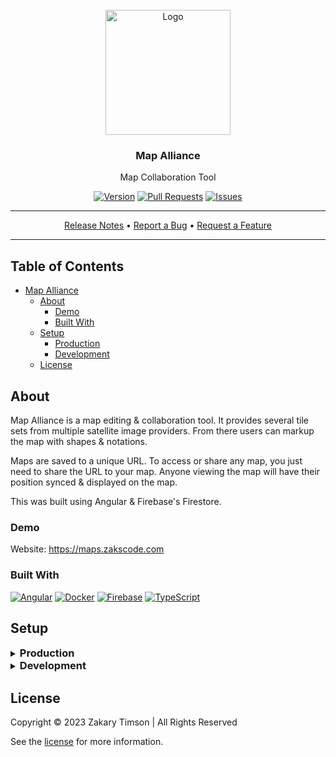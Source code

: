 <!-- Header -->
<div id="top" align="center">
  <br />

  <!-- Logo -->
  <img src="./src/assets/images/logo.png" alt="Logo" width="200" height="200">

  <!-- Title -->
  ### Map Alliance

  <!-- Description -->
  Map Collaboration Tool

  <!-- Repo badges -->
  [![Version](https://img.shields.io/badge/dynamic/json.svg?label=Version&style=for-the-badge&url=https://git.zakscode.com/api/v1/repos/ztimson/map-alliance/tags&query=$[0].name)](https://git.zakscode.com/ztimson/map-alliance/tags)
  [![Pull Requests](https://img.shields.io/badge/dynamic/json.svg?label=Pull%20Requests&style=for-the-badge&url=https://git.zakscode.com/api/v1/repos/ztimson/map-alliance&query=open_pr_counter)](https://git.zakscode.com/ztimson/map-alliance/pulls)
  [![Issues](https://img.shields.io/badge/dynamic/json.svg?label=Issues&style=for-the-badge&url=https://git.zakscode.com/api/v1/repos/ztimson/map-alliance&query=open_issues_count)](https://git.zakscode.com/ztimson/map-alliance/issues)

  <!-- Links -->

  ---
  <div>
    <a href="https://git.zakscode.com/ztimson/map-alliance/releases" target="_blank">Release Notes</a>
    • <a href="https://git.zakscode.com/ztimson/map-alliance/issues/new?template=.github%2fissue_template%2fbug.md" target="_blank">Report a Bug</a>
    • <a href="https://git.zakscode.com/ztimson/map-alliance/issues/new?template=.github%2fissue_template%2fenhancement.md" target="_blank">Request a Feature</a>
  </div>

  ---
</div>

## Table of Contents
- [Map Alliance](#top)
    - [About](#about)
        - [Demo](#demo)
        - [Built With](#built-with)
    - [Setup](#setup)
	    - [Production](#production)
        - [Development](#development)
    - [License](#license)

## About

Map Alliance is a map editing & collaboration tool. It provides several tile sets from multiple satellite image providers. From there users can
markup the map with shapes & notations.

Maps are saved to a unique URL. To access or share any map, you just need to share the URL to your map. Anyone viewing the map will have their position synced & displayed on the map.

This was built using Angular & Firebase's Firestore.

### Demo

Website: https://maps.zakscode.com

### Built With
[![Angular](https://img.shields.io/badge/Angular-DD0031?style=for-the-badge&logo=angular)](https://angular.io/)
[![Docker](https://img.shields.io/badge/Docker-384d54?style=for-the-badge&logo=docker)](https://docker.com/)
[![Firebase](https://img.shields.io/badge/Firebase-FFFFFF?style=for-the-badge&logo=firebase)](https://firebase.google.com/)
[![TypeScript](https://img.shields.io/badge/TypeScript-3178C6?style=for-the-badge&logo=typescript&logoColor=white)](https://typescriptlang.org/)

## Setup

<details>
<summary>
  <h3 id="production" style="display: inline">
    Production
  </h3>
</summary>

#### Prerequisites
- [Docker](https://docs.docker.com/install/)

#### Instructions
1. Run the docker image: `docker run -p 80:80 ztimson/map-alliance`
2. Open http://localhost
</details>

<details>
<summary>
  <h3 id="development" style="display: inline">
    Development
  </h3>
</summary>

#### Prerequisites
- [Node.js](https://nodejs.org/en/download)

#### Instructions
1. Install the dependencies: `npm install`
2. Start the Angular server: `npm run start`
3. Open http://localhost:4200

</details>

## License
Copyright © 2023 Zakary Timson | All Rights Reserved

See the [license](./LICENSE) for more information.
